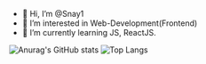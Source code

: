 - 👋 Hi, I’m @Snay1
- 👀 I’m interested in Web-Development(Frontend)
- 🌱 I’m currently learning JS, ReactJS.

![Anurag's GitHub stats](https://github-readme-stats.vercel.app/api?username=snay1&show_icons=true&theme=dark) 
![Top Langs](https://github-readme-stats.vercel.app/api/top-langs/?username=snay1&layout=compact&theme=dark&hide=pug,scss,ruby)
